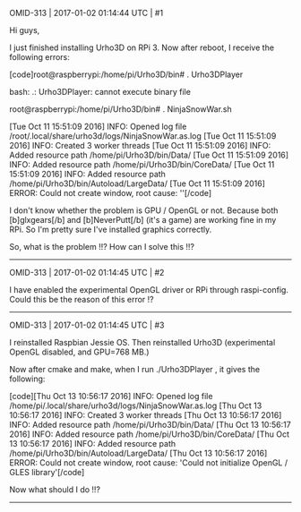OMID-313 | 2017-01-02 01:14:44 UTC | #1

Hi guys,

I just finished installing Urho3D on RPi 3.
Now after reboot, I receive the following errors:

[code]root@raspberrypi:/home/pi/Urho3D/bin# . Urho3DPlayer

bash: .: Urho3DPlayer: cannot execute binary file

root@raspberrypi:/home/pi/Urho3D/bin# . NinjaSnowWar.sh

[Tue Oct 11 15:51:09 2016] INFO: Opened log file /root/.local/share/urho3d/logs/NinjaSnowWar.as.log
[Tue Oct 11 15:51:09 2016] INFO: Created 3 worker threads
[Tue Oct 11 15:51:09 2016] INFO: Added resource path /home/pi/Urho3D/bin/Data/
[Tue Oct 11 15:51:09 2016] INFO: Added resource path /home/pi/Urho3D/bin/CoreData/
[Tue Oct 11 15:51:09 2016] INFO: Added resource path /home/pi/Urho3D/bin/Autoload/LargeData/
[Tue Oct 11 15:51:09 2016] ERROR: Could not create window, root cause: ''[/code]

I don't know whether the problem is GPU / OpenGL or not. Because both [b]glxgears[/b] and [b]NeverPutt[/b] (it's a game) are working fine in my RPi. So I'm pretty sure I've installed graphics correctly.

So, what is the problem !!?
How can I solve this !!?

-------------------------

OMID-313 | 2017-01-02 01:14:45 UTC | #2

I have enabled the experimental OpenGL driver or RPi through raspi-config.
Could this be the reason of this error !?

-------------------------

OMID-313 | 2017-01-02 01:14:45 UTC | #3

I reinstalled Raspbian Jessie OS.
Then reinstalled Urho3D (experimental OpenGL disabled, and GPU=768 MB.)

Now after cmake and make, when I run ./Urho3DPlayer , it gives the following:

[code][Thu Oct 13 10:56:17 2016] INFO: Opened log file /home/pi/.local/share/urho3d/logs/NinjaSnowWar.as.log
[Thu Oct 13 10:56:17 2016] INFO: Created 3 worker threads
[Thu Oct 13 10:56:17 2016] INFO: Added resource path /home/pi/Urho3D/bin/Data/
[Thu Oct 13 10:56:17 2016] INFO: Added resource path /home/pi/Urho3D/bin/CoreData/
[Thu Oct 13 10:56:17 2016] INFO: Added resource path /home/pi/Urho3D/bin/Autoload/LargeData/
[Thu Oct 13 10:56:17 2016] ERROR: Could not create window, root cause: 'Could not initialize OpenGL / GLES library'[/code]

Now what should I do !!?

-------------------------

